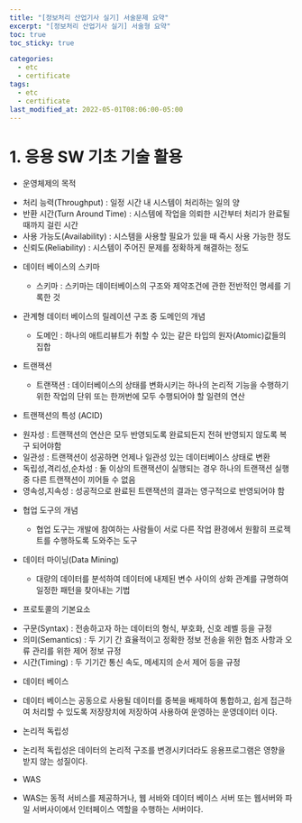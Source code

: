 ```yaml
---
title: "[정보처리 산업기사 실기] 서술문제 요약"
excerpt: "[정보처리 산업기사 실기] 서술형 요약"
toc: true
toc_sticky: true

categories:
  - etc
  - certificate
tags:
  - etc
  - certificate
last_modified_at: 2022-05-01T08:06:00-05:00
--- 
```



# 1. 응용 SW 기초 기술 활용

+ 운영체제의 목적
- 처리 능력(Throughput) : 일정 시간 내 시스템이 처리하는 일의 양
- 반환 시간(Turn Around Time) : 시스템에 작업을 의뢰한 시간부터 처리가 완료될 때까지 걸린 시간
- 사용 가능도(Availability) : 시스템을 사용할 필요가 있을 때 즉시 사용 가능한 정도
- 신뢰도(Reliability) : 시스템이 주어진 문제를 정확하게 해결하는 정도


+ 데이터 베이스의 스키마
  - 스키마 : 스키마는 데이터베이스의 구조와 제약조건에 관한 전반적인 명세를 기록한 것

+ 관계형 데이터 베이스의 릴레이션 구조 중 도메인의 개념
  - 도메인 : 하나의 애트리뷰트가 취할 수 있는 같은 타입의 원자(Atomic)값들의 집합

+ 트랜잭션
  - 트랜잭션 : 데이터베이스의 상태를 변화시키는 하나의 논리적 기능을 수행하기위한 작업의 단위 또는 한꺼번에 모두 수행되어야 할 일련의 연산

+ 트랜잭션의 특성 (ACID)
- 원자성 : 트랜잭션의 연산은 모두 반영되도록 완료되든지 전혀 반영되지 않도록 복구 되어야함
- 일관성 : 트랜잭션이 성공하면 언제나 일관성 있는 데이터베이스 상태로 변환
- 독립성,격리성,순차성 : 둘 이상의 트랜잭션이 실행되는 경우 하나의 트랜잭션 실행중 다른 트랜잭션이 끼어들 수 없음
- 영속성,지속성 : 성공적으로 완료된 트랜잭션의 결과는 영구적으로 반영되어야 함

+ 협업 도구의 개념
  - 협업 도구는 개발에 참여하는 사람들이 서로 다른 작업 환경에서 원활히 프로젝트를 수행하도록 도와주는 도구

+ 데이터 마이닝(Data Mining)
  - 대량의 데이터를 분석하여 데이터에 내제된 변수 사이의 상화 관계를 규명하여 일정한 패턴을 찾아내는 기법

+ 프로토콜의 기본요소
 - 구문(Syntax) : 전송하고자 하는 데이터의 형식, 부호화, 신호 레벨 등을 규정
 - 의미(Semantics) : 두 기기 간 효율적이고 정확한 정보 전송을 위한 협조 사항과 오류 관리를 위한 제어 정보 규정
 - 시간(Timing) : 두 기기간 통신 속도, 메세지의 순서 제어 등을 규정

+ 데이터 베이스
 - 데이터 베이스는 공동으로 사용될 데이터를 중복을 배제하여 통합하고, 쉽게 접근하여 처리할 수 있도록 저장장치에 저장하여 사용하여 운영하는 운영데이터 이다.

+ 논리적 독립성
 - 논리적 독립성은 데이터의 논리적 구조를 변경시키더라도 응용프로그램은 영향을 받지 않는 성질이다.

+ WAS
- WAS는 동적 서비스를 제공하거나, 웹 서바와 데이터 베이스 서버 또는 웹서버와 파일 서버사이에서 인터페이스 역할을 수행하는 서버이다.